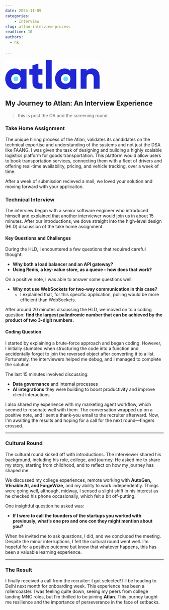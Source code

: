 ```yaml
---
date: 2024-11-09
categories:
    - Interview
slug: atlan-interview-process
readtime: 10
authors:
  - hk
    
---
```


![Atlan logo](../images/atlan.png)

## My Journey to Atlan: An Interview Experience

> this is post the OA and the screening round.

### Take Home Assignment

The unique hiring process of the Atlan, validates its candidates on the technical expertise and understanding of the systems and not just the DSA like FAANG. I was given the task of designing and building a highly scalable logistics platform for goods transportation. This platform would allow users to book transportation services, connecting them with a fleet of drivers and offering real-time availability, pricing, and vehicle tracking, over a week of time.

After a week of submission recieved a mail, we loved your solution and moving forward with your applicaiton.

<!-- more -->

### Technical Interview

The interview began with a senior software engineer who introduced himself and explained that another interviewer would join us in about 15 minutes. After our introductions, we dove straight into the high-level design (HLD) discussion of the take home assignment.

#### Key Questions and Challenges
During the HLD, I encountered a few questions that required careful thought:
- **Why both a load balancer and an API gateway?**
- **Using Redis, a key-value store, as a queue – how does that work?**

On a positive note, I was able to answer some questions well:
- **Why not use WebSockets for two-way communication in this case?**
  - I explained that, for this specific application, polling would be more efficient than WebSockets.

After around 20 minutes discussing the HLD, we moved on to a coding question: **find the largest palindromic number that can be achieved by the product of two 3-digit numbers.**

#### Coding Question
I started by explaining a brute-force approach and began coding. However, I initially stumbled when structuring the code into a function and accidentally forgot to join the reversed object after converting it to a list. Fortunately, the interviewers helped me debug, and I managed to complete the solution.

The last 15 minutes involved discussing:
- **Data governance** and internal processes
- **AI integrations** they were building to boost productivity and improve client interactions

I also shared my experience with my marketing agent workflow, which seemed to resonate well with them. The conversation wrapped up on a positive note, and I sent a thank-you email to the recruiter afterward. Now, I'm awaiting the results and hoping for a call for the next round—fingers crossed.

---

### Cultural Round

The cultural round kicked off with introductions. The interviewer shared his background, including his role, college, and journey. He asked me to share my story, starting from childhood, and to reflect on how my journey has shaped me.

We discussed my college experiences, remote working with **AutoGen, VEnable AI, and ForgeWize**, and my ability to work independently. Things were going well, although, midway, I sensed a slight shift in his interest as he checked his phone occasionally, which felt a bit off-putting.

One insightful question he asked was:
- **If I were to call the founders of the startups you worked with previously, what’s one pro and one con they might mention about you?**

When he invited me to ask questions, I did, and we concluded the meeting. Despite the minor interruptions, I felt the cultural round went well. I’m hopeful for a positive outcome but know that whatever happens, this has been a valuable learning experience.

---

### The Result

I finally received a call from the recruiter: I got selected! I’ll be heading to Delhi next month for onboarding week. This experience has been a rollercoaster. I was feeling quite down, seeing my peers from college landing MNC roles, but I’m thrilled to be joining **Atlan**. This journey taught me resilience and the importance of perseverance in the face of setbacks.
